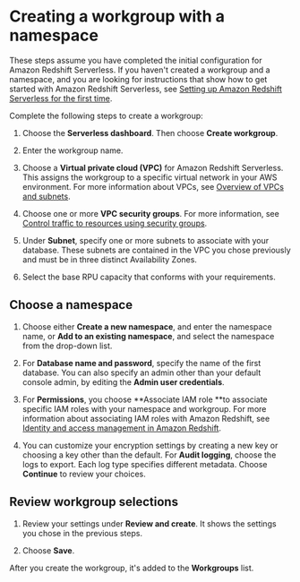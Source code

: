 # Creating a workgroup with a namespace<a name="serverless-console-workgroups-create-workgroup-wizard"></a>

These steps assume you have completed the initial configuration for Amazon Redshift Serverless\. If you haven't created a workgroup and a namespace, and you are looking for instructions that show how to get started with Amazon Redshift Serverless, see [Setting up Amazon Redshift Serverless for the first time](https://docs.aws.amazon.com/redshift/latest/mgmt/serverless-console-first-time-setup.html)\.

Complete the following steps to create a workgroup:

1. Choose the **Serverless dashboard**\. Then choose **Create workgroup**\.

1. Enter the workgroup name\.

1. Choose a **Virtual private cloud \(VPC\)** for Amazon Redshift Serverless\. This assigns the workgroup to a specific virtual network in your AWS environment\. For more information about VPCs, see [Overview of VPCs and subnets](https://docs.aws.amazon.com/vpc/latest/userguide/VPC_Subnets.html)\.

1. Choose one or more **VPC security groups**\. For more information, see [Control traffic to resources using security groups](https://docs.aws.amazon.com/vpc/latest/userguide/VPC_SecurityGroups.html)\.

1. Under **Subnet**, specify one or more subnets to associate with your database\. These subnets are contained in the VPC you chose previously and must be in three distinct Availability Zones\. 

1. Select the base RPU capacity that conforms with your requirements\.

## Choose a namespace<a name="serverless-console-workgroups-choose-namespace"></a>

1. Choose either **Create a new namespace**, and enter the namespace name, or **Add to an existing namespace**, and select the namespace from the drop\-down list\.

1. For **Database name and password**, specify the name of the first database\. You can also specify an admin other than your default console admin, by editing the **Admin user credentials**\.

1. For **Permissions**, you choose **Associate IAM role **to associate specific IAM roles with your namespace and workgroup\. For more information about associating IAM roles with Amazon Redshift, see [Identity and access management in Amazon Redshift](https://docs.aws.amazon.com/redshift/latest/mgmt/redshift-iam-authentication-access-control.html)\.

1. You can customize your encryption settings by creating a new key or choosing a key other than the default\. For **Audit logging**, choose the logs to export\. Each log type specifies different metadata\. Choose **Continue** to review your choices\.

## Review workgroup selections<a name="serverless-console-workgroups-review-workgroup"></a>

1. Review your settings under **Review and create**\. It shows the settings you chose in the previous steps\.

1. Choose **Save**\.

After you create the workgroup, it's added to the **Workgroups** list\.